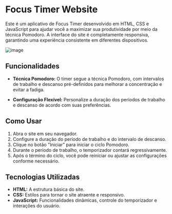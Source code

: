 # Focus Timer Website

Este é um aplicativo de Focus Timer desenvolvido em HTML, CSS e JavaScript para ajudar você a maximizar sua produtividade por meio da técnica Pomodoro. A interface do site é completamente responsiva, garantindo uma experiência consistente em diferentes dispositivos.

![image](https://github.com/dcarminatti/focus-timer/assets/68664365/e81bbd14-a910-40b6-b97c-e6326e72e224)

## Funcionalidades

- **Técnica Pomodoro:** O timer segue a técnica Pomodoro, com intervalos de trabalho e descanso pré-definidos para melhorar a concentração e evitar a fadiga.

- **Configuração Flexível:** Personalize a duração dos períodos de trabalho e descanso de acordo com suas preferências.

## Como Usar

1. Abra o site em seu navegador.
2. Configure a duração do período de trabalho e do intervalo de descanso.
3. Clique no botão "Iniciar" para iniciar o ciclo Pomodoro.
4. Durante o período de trabalho, o temporizador contará regressivamente.
5. Após o término do ciclo, você pode reiniciar ou ajustar as configurações conforme necessário.

## Tecnologias Utilizadas

- **HTML:** A estrutura básica do site.
- **CSS:** Estilos para tornar o site atraente e responsivo.
- **JavaScript:** Funcionalidades dinâmicas, controle do temporizador e interações do usuário.
